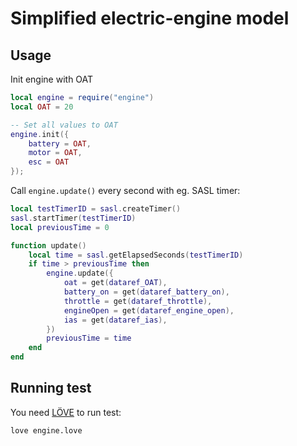 # Simplified electric-engine model

[Simplified electric-engine model]: https://github.com/ksgy/electric-engine-model/eem.png "Simplified electric-engine model"

## Usage

Init engine with OAT
```lua
local engine = require("engine")
local OAT = 20

-- Set all values to OAT
engine.init({
    battery = OAT,
    motor = OAT,
    esc = OAT
});
```

Call `engine.update()` every second with eg. SASL timer:
```lua
local testTimerID = sasl.createTimer()
sasl.startTimer(testTimerID)
local previousTime = 0

function update()
    local time = sasl.getElapsedSeconds(testTimerID)
    if time > previousTime then
        engine.update({
            oat = get(dataref_OAT),
            battery_on = get(dataref_battery_on),
            throttle = get(dataref_throttle),
            engineOpen = get(dataref_engine_open),
            ias = get(dataref_ias),
        })   
        previousTime = time 
    end
end
```

## Running test
You need [LÖVE](https://love2d.org/) to run test:
```shell script
love engine.love
```
